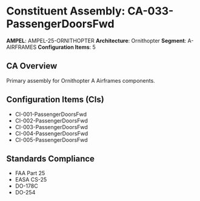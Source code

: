 # Constituent Assembly: CA-033-PassengerDoorsFwd

**AMPEL**: AMPEL-25-ORNITHOPTER
**Architecture**: Ornithopter
**Segment**: A-AIRFRAMES
**Configuration Items**: 5

## CA Overview
Primary assembly for Ornithopter A Airframes components.

## Configuration Items (CIs)
- CI-001-PassengerDoorsFwd
- CI-002-PassengerDoorsFwd
- CI-003-PassengerDoorsFwd
- CI-004-PassengerDoorsFwd
- CI-005-PassengerDoorsFwd

## Standards Compliance
- FAA Part 25
- EASA CS-25
- DO-178C
- DO-254
